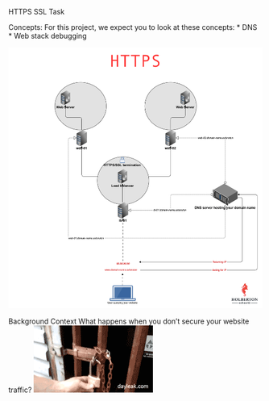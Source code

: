 HTTPS SSL Task


Concepts:
For this project, we expect you to look at these concepts:
    * DNS
    * Web stack debugging
    
![debug_img](load_balancer.png)

Background Context
What happens when you don’t secure your website traffic?
![https_img](https.gif)
